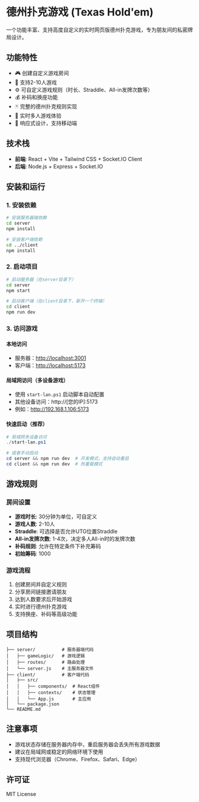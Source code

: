 # 德州扑克游戏 (Texas Hold'em)

一个功能丰富、支持高度自定义的实时网页版德州扑克游戏，专为朋友间的私密牌局设计。

## 功能特性

- 🎮 创建自定义游戏房间
- 👥 支持2-10人游戏
- ⚙️ 可自定义游戏规则（时长、Straddle、All-in发牌次数等）
- 💰 补码和换座功能
- 🃏 完整的德州扑克规则实现
- 🔄 实时多人游戏体验
- 📱 响应式设计，支持移动端

## 技术栈

- **前端**: React + Vite + Tailwind CSS + Socket.IO Client
- **后端**: Node.js + Express + Socket.IO

## 安装和运行

### 1. 安装依赖

```bash
# 安装服务器端依赖
cd server
npm install

# 安装客户端依赖
cd ../client
npm install
```

### 2. 启动项目

```bash
# 启动服务器（在server目录下）
cd server
npm start

# 启动客户端（在client目录下，新开一个终端）
cd client
npm run dev
```

### 3. 访问游戏

#### 本地访问

- 服务器：<http://localhost:3001>
- 客户端：<http://localhost:5173>

#### 局域网访问（多设备游戏）

- 使用 `start-lan.ps1` 启动脚本自动配置
- 其他设备访问：http://[您的IP]:5173
- 例如：<http://192.168.1.106:5173>

#### 快速启动（推荐）

```powershell
# 局域网多设备访问
./start-lan.ps1

# 或者手动启动
cd server && npm run dev  # 开发模式，支持自动重启
cd client && npm run dev  # 热重载模式
```

## 游戏规则

### 房间设置

- **游戏时长**: 30分钟为单位，可自定义
- **游戏人数**: 2-10人
- **Straddle**: 可选择是否允许UTG位置Straddle
- **All-in发牌次数**: 1-4次，决定多人All-in时的发牌次数
- **补码规则**: 允许在特定条件下补充筹码
- **初始筹码**: 1000

### 游戏流程

1. 创建房间并自定义规则
2. 分享房间链接邀请朋友
3. 达到人数要求后开始游戏
4. 实时进行德州扑克游戏
5. 支持换座、补码等高级功能

## 项目结构

```
├── server/          # 服务器端代码
│   ├── gameLogic/   # 游戏逻辑
│   ├── routes/      # 路由处理
│   └── server.js    # 主服务器文件
├── client/          # 客户端代码
│   ├── src/
│   │   ├── components/  # React组件
│   │   ├── contexts/    # 状态管理
│   │   └── App.js       # 主应用
│   └── package.json
└── README.md
```

## 注意事项

- 游戏状态存储在服务器内存中，重启服务器会丢失所有游戏数据
- 建议在局域网或稳定的网络环境下使用
- 支持现代浏览器（Chrome、Firefox、Safari、Edge）

## 许可证

MIT License
